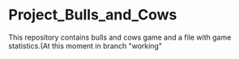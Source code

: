 # Project_Bulls_and_Cows
This repository contains bulls and cows game and a file with game statistics.(At this moment in branch "working"
